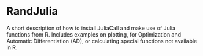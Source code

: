 # RandJulia

A short description of how to install JuliaCall and make use of Julia functions from R. Includes examples on plotting, for Optimization and Automatic Differentiation (AD), or calculating special functions not available in R.